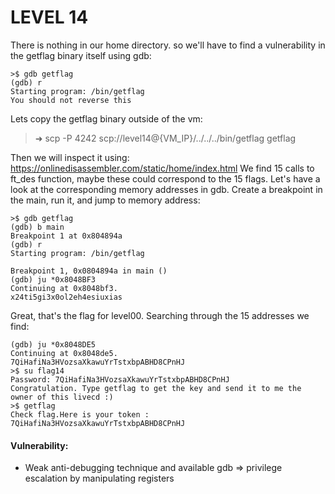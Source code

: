 # LEVEL 14

There is nothing in our home directory.
so we'll have to find a vulnerability in the getflag binary itself using gdb:
```
>$ gdb getflag
(gdb) r
Starting program: /bin/getflag 
You should not reverse this
```

Lets copy the getflag binary outside of the vm:

>➜ scp -P 4242 scp://level14@{VM_IP}/../../../bin/getflag getflag


Then we will inspect it using: https://onlinedisassembler.com/static/home/index.html
We find 15 calls to ft_des function, maybe these could correspond to the 15 flags.
Let's have a look at the corresponding memory addresses in gdb. Create a breakpoint in the main, run it, and jump to memory address:
```
>$ gdb getflag
(gdb) b main
Breakpoint 1 at 0x804894a
(gdb) r
Starting program: /bin/getflag

Breakpoint 1, 0x0804894a in main ()
(gdb) ju *0x8048BF3
Continuing at 0x8048bf3.
x24ti5gi3x0ol2eh4esiuxias
```
Great, that's the flag for level00. Searching through the 15 addresses we find:
```
(gdb) ju *0x8048DE5
Continuing at 0x8048de5.
7QiHafiNa3HVozsaXkawuYrTstxbpABHD8CPnHJ
>$ su flag14
Password: 7QiHafiNa3HVozsaXkawuYrTstxbpABHD8CPnHJ
Congratulation. Type getflag to get the key and send it to me the owner of this livecd :)
>$ getflag
Check flag.Here is your token : 7QiHafiNa3HVozsaXkawuYrTstxbpABHD8CPnHJ
```
#### Vulnerability:
* Weak anti-debugging technique and available gdb => privilege escalation by manipulating registers